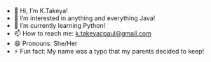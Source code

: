- 👋 Hi, I’m K.Takeya!
- 👀 I’m interested in anything and everything Java!
- 🌱 I’m currently learning Python!
- 📫 How to reach me: k.takeyacpaul@gmail.com
- 😄 Pronouns: She/Her
- ⚡ Fun fact: My name was a typo that my parents decided to keep!

<!---
Kuhtuhkuh/Kuhtuhkuh is a ✨ special ✨ repository because its `README.md` (this file) appears on your GitHub profile.
You can click the Preview link to take a look at your changes.
--->
